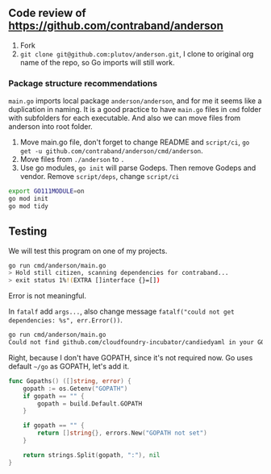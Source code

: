 ## Code review of https://github.com/contraband/anderson

1. Fork
2. `git clone git@github.com:plutov/anderson.git`, I clone to original org name of the repo, so Go imports will still work.

### Package structure recommendations

`main.go` imports local package `anderson/anderson`, and for me it seems like a duplication in naming. It is a good practice to have `main.go` files in `cmd` folder with subfolders for each executable. And also we can move files from anderson into root folder.

1. Move main.go file, don't forget to change README and `script/ci`, `go get -u github.com/contraband/anderson/cmd/anderson`.
2. Move files from `./anderson` to `.`
3. Use go modules, `go init` will parse Godeps. Then remove Godeps and vendor. Remove `script/deps`, change `script/ci`

```bash
export GO111MODULE=on
go mod init
go mod tidy
```

## Testing


We will test this program on one of my projects.

```bash
go run cmd/anderson/main.go
> Hold still citizen, scanning dependencies for contraband...
> exit status 1%!(EXTRA []interface {}=[])
```

Error is not meaningful.

In `fatalf` add `args...`, also change message `fatalf("could not get dependencies: %s", err.Error())`.

```bash
go run cmd/anderson/main.go
Could not find github.com/cloudfoundry-incubator/candiedyaml in your GOPATH...
```

Right, because I don't have GOPATH, since it's not required now. Go uses default `~/go` as GOPATH, let's add it.

```go
func Gopaths() ([]string, error) {
	gopath := os.Getenv("GOPATH")
	if gopath == "" {
		gopath = build.Default.GOPATH
	}

	if gopath == "" {
		return []string{}, errors.New("GOPATH not set")
	}

	return strings.Split(gopath, ":"), nil
}
```